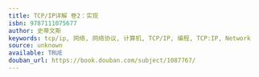 ```yaml
---
title: TCP/IP详解 卷2：实现
isbn: 9787111075677
author: 史蒂文斯
keywords: tcp/ip, 网络, 网络协议, 计算机, TCP/IP, 编程, TCP:IP, Network
source: unknown
available: TRUE
douban_url: https://book.douban.com/subject/1087767/
---
```

